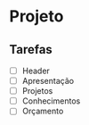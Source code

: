 # Projeto

## Tarefas

- [ ] Header     
- [ ] Apresentação
- [ ] Projetos
- [ ] Conhecimentos
- [ ] Orçamento
